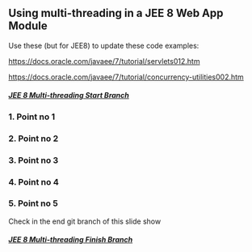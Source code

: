 ## Using multi-threading in a JEE 8 Web App Module

Use these (but for JEE8) to update these code examples:

https://docs.oracle.com/javaee/7/tutorial/servlets012.htm

https://docs.oracle.com/javaee/7/tutorial/concurrency-utilities002.htm


##### [JEE 8 Multi-threading Start Branch](https://github.com/NicorDesigns/javawebdevcourse/tree/jee8web-file-upload-start)

### 1. Point no 1 

### 2. Point no 2
	
### 3. Point no 3

### 4. Point no 4

### 5. Point no 5

	
Check in the end git branch of this slide show 
##### [JEE 8 Multi-threading Finish Branch](https://github.com/NicorDesigns/javawebdevcourse/tree/jee8web-file-upload-finish)

    

